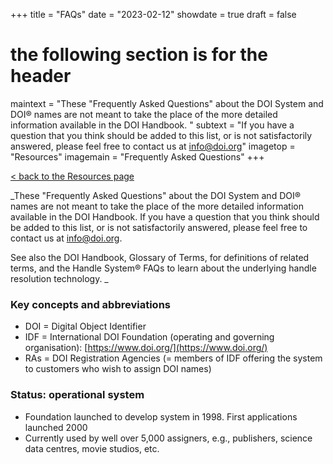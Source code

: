 +++
title = "FAQs"
date = "2023-02-12"
showdate = true
draft = false
# the following section is for the header
maintext = "These "Frequently Asked Questions" about the DOI System and DOI® names are not meant to take the place of the more detailed information available in the DOI Handbook. "
subtext = "If you have a question that you think should be added to this list, or is not satisfactorily answered, please feel free to contact us at [info@doi.org](mailto://info@doi.org)"
imagetop = "Resources"
imagemain = "Frequently Asked Questions"
+++

[< back to the Resources page](/the-identifier/resources/)

_These "Frequently Asked Questions" about the DOI System and DOI® names are not meant to take the place of the more detailed information available in the DOI Handbook. If you have a question that you think should be added to this list, or is not satisfactorily answered, please feel free to contact us at info@doi.org.

See also the DOI Handbook, Glossary of Terms, for definitions of related terms, and the Handle System® FAQs to learn about the underlying handle resolution technology.
_

### Key concepts and abbreviations

*   DOI = Digital Object Identifier
*   IDF = International DOI Foundation (operating and governing organisation): [https://www.doi.org/](https://www.doi.org/)
*   RAs = DOI Registration Agencies (= members of IDF offering the system to customers who wish to assign DOI names)

### Status: operational system

*   Foundation launched to develop system in 1998. First applications launched 2000
*   Currently used by well over 5,000 assigners, e.g., publishers, science data centres, movie studios, etc.